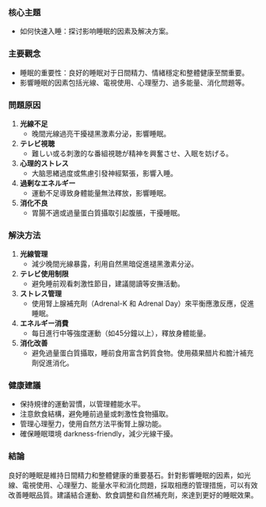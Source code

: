 ### 核心主題
- 如何快速入睡：探讨影响睡眠的因素及解决方案。

### 主要觀念
- 睡眠的重要性：良好的睡眠对于日間精力、情緒穩定和整體健康至關重要。
- 影響睡眠的因素包括光線、電視使用、心理壓力、過多能量、消化問題等。

### 問題原因
1. **光線不足**  
   - 晚間光線過亮干擾褪黑激素分泌，影響睡眠。
2. **テレビ視聴**  
   - 難しい或る刺激的な番組視聴が精神を興奮させ、入眠を妨げる。
3. **心理的ストレス**  
   - 大脑思緖過度或焦慮引發神經緊張，影響入睡。
4. **過剰なエネルギー**  
   - 運動不足導致身體能量無法釋放，影響睡眠。
5. **消化不良**  
   - 胃腸不適或過量蛋白質攝取引起腹脹，干擾睡眠。

### 解決方法
1. **光線管理**  
   - 減少晚間光線暴露，利用自然黑暗促進褪黑激素分泌。
2. **テレビ使用制限**  
   - 避免睡前观看刺激性節目，建議閱讀等安撫活動。
3. **ストレス管理**  
   - 使用腎上腺補充劑（Adrenal-K 和 Adrenal Day）來平衡應激反應，促進睡眠。
4. **エネルギー消費**  
   - 每日進行中等強度運動（如45分鐘以上），釋放身體能量。
5. **消化改善**  
   - 避免過量蛋白質攝取，睡前食用富含鈣質食物。使用蘋果醋片和膽汁補充劑促進消化。

### 健康建議
- 保持規律的運動習慣，以管理體能水平。
- 注意飲食結構，避免睡前過量或刺激性食物攝取。
- 管理心理壓力，使用自然方法平衡腎上腺功能。
- 確保睡眠環境 darkness-friendly，減少光線干擾。

### 結論
良好的睡眠是維持日間精力和整體健康的重要基石。針對影響睡眠的因素，如光線、電視使用、心理壓力、能量水平和消化問題，採取相應的管理措施，可以有效改善睡眠品質。建議結合運動、飲食調整和自然補充劑，來達到更好的睡眠效果。